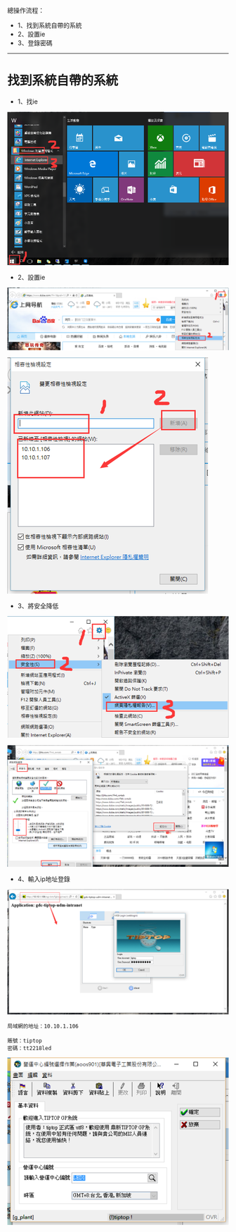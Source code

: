 總操作流程：
- 1、找到系統自帶的系統
- 2、設置ie
- 3、登錄密碼

***

# 找到系統自帶的系統

- 1、找ie

![](image/1-1.png)

- 2、設置ie

![](image/1-2.png)

![](image/1-3.png)

- 3、將安全降低

![](image/1-4.png)


![](image/1-5.png)

- 4、輸入ip地址登錄

![](image/1-6.png)

```
局域網的地址：10.10.1.106

賬號：tiptop
密碼：tt2218led
```

![](image/1-7.png)
